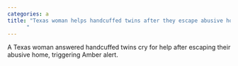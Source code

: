 ```yaml
---
categories: a
title: "Texas woman helps handcuffed twins after they escape abusive home
      "
---
```

A Texas woman answered handcuffed twins cry for help after escaping their abusive home, triggering Amber alert.
      